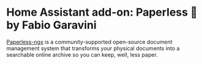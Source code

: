 # Home Assistant add-on: Paperless 📄 by Fabio Garavini

[Paperless-ngx](https://docs.paperless-ngx.com) is a community-supported open-source document management system that transforms your physical documents into a searchable online archive so you can keep, well, less paper.
